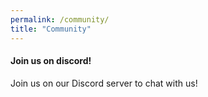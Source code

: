 ```yaml
---
permalink: /community/
title: "Community"
---
```


#### Join us on discord!

Join us on our Discord server to chat with us!